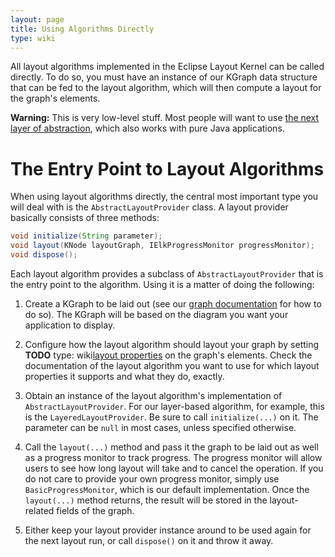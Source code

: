 ```yaml
---
layout: page
title: Using Algorithms Directly
type: wiki
---
```

All layout algorithms implemented in the Eclipse Layout Kernel can be called directly. To do so, you must have an instance of our KGraph data structure that can be fed to the layout algorithm, which will then compute a layout for the graph's elements.

**Warning:** This is very low-level stuff. Most people will want to use [the next layer of abstraction](Using-Plain-Java-Layout), which also works with pure Java applications.


# The Entry Point to Layout Algorithms

When using layout algorithms directly, the central most important type you will deal with is the `AbstractLayoutProvider` class. A layout provider basically consists of three methods:

```java
void initialize(String parameter);
void layout(KNode layoutGraph, IElkProgressMonitor progressMonitor);
void dispose();
```

Each layout algorithm provides a subclass of `AbstractLayoutProvider` that is the entry point to the algorithm. Using it is a matter of doing the following:

1. Create a KGraph to be laid out (see our [graph documentation](Graph-Data-Structure) for how to do so). The KGraph will be based on the diagram you want your application to display.

1. Configure how the layout algorithm should layout your graph by setting **TODO**
type: wiki[layout properties](Layout-Properties) on the graph's elements. Check the documentation of the layout algorithm you want to use for which layout properties it supports and what they do, exactly.

1. Obtain an instance of the layout algorithm's implementation of `AbstractLayoutProvider`. For our layer-based algorithm, for example, this is the `LayeredLayoutProvider`. Be sure to call `initialize(...)` on it. The parameter can be `null` in most cases, unless specified otherwise.

1. Call the `layout(...)` method and pass it the graph to be laid out as well as a progress monitor to track progress. The progress monitor will allow users to see how long layout will take and to cancel the operation. If you do not care to provide your own progress monitor, simply use `BasicProgressMonitor`, which is our default implementation. Once the `layout(...)` method returns, the result will be stored in the layout-related fields of the graph.

1. Either keep your layout provider instance around to be used again for the next layout run, or call `dispose()` on it and throw it away.
